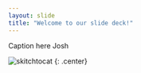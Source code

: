 ```yaml
---
layout: slide
title: "Welcome to our slide deck!"
---
```


Caption here Josh

![skitchtocat](https://octodex.github.com/images/skitchtocat.png)
{: .center}
